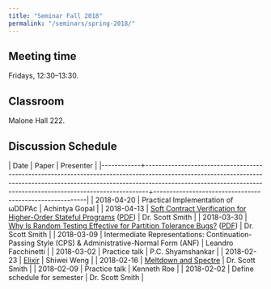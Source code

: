 ```yaml
---
title: "Seminar Fall 2018"
permalink: "/seminars/spring-2018/"
---
```


Meeting time
------------

Fridays, 12:30–13:30.

Classroom
---------

Malone Hall 222.

Discussion Schedule
-------------------

|       Date | Paper                                                                                                                                                                                                                                     | Presenter                                               |
|------------+-------------------------------------------------------------------------------------------------------------------------------------------------------------------------------------------------------------------------------------------+---------------------------------------------------------|
| 2018-04-20 | Practical Implementation of ωDDPAc                                                                                                                                                                                                        | Achintya Gopal                                          |
| 2018-04-13 | [Soft Contract Verification for Higher-Order Stateful Programs](https://dl.acm.org/citation.cfm?id=3158139) ([PDF](https://arxiv.org/pdf/1711.03620))                                                                                     | Dr. Scott Smith                                         |
| 2018-03-30 | [Why Is Random Testing Effective for Partition Tolerance Bugs?](https://dl.acm.org/citation.cfm?id=3177123.3158134) ([PDF](https://people.mpi-sws.org/~fniksic/popl2018/paper.pdf))                                                       | Dr. Scott Smith                                         |
| 2018-03-09 | Intermediate Representations: Continuation-Passing Style (CPS) & Administrative-Normal Form (ANF)                                                                                                                                         | Leandro Facchinetti                                     |
| 2018-03-02 | Practice talk                                                                                                                                                                                                                             | P.C. Shyamshankar                                       |
| 2018-02-23 | [Elixir](https://elixir-lang.org)                                                                                                                                                                                                         | Shiwei Weng                                             |
| 2018-02-16 | [Meltdown and Spectre](https://meltdownattack.com)                                                                                                                                                                                        | Dr. Scott Smith                                         |
| 2018-02-09 | Practice talk                                                                                                                                                                                                                             | Kenneth Roe                                             |
| 2018-02-02 | Define schedule for semester                                                                                                                                                                                                              | Dr. Scott Smith                                         |
